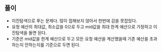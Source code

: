 ## 풀이
- 이진탐색으로 푸는 문제다. 많이 접해보지 않아서 한번에 감을 못잡았다.
- 요청 예산의 최대값, 최소값을 0으로 두고 mid값을 최대 한계 예산으로 가정하고 이진탐색을 돌면 된다.
- 기준은 mid값을 한계 예산으로 두고 모든 요청 예산을 계산했을때 기존 예산을 초과하는지 안하는지를 기준으로 두면 된다.